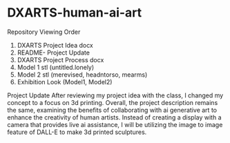 # DXARTS-human-ai-art

Repository Viewing Order
1. DXARTS Project Idea docx
2. README- Project Update
3. DXARTS Project Process docx
4. Model 1 stl (untitled.lonely)
5. Model 2 stl (merevised, headntorso, mearms)
6. Exhibition Look (Model1, Model2)

Project Update
After reviewing my project idea with the class, I changed my concept to a focus on 3d printing. Overall, the project description remains the same, examining the benefits of collaborating with ai generative art to enhance the creativity of human artists. Instead of creating a display with a camera that provides live ai assistance, I will be utilizing the image to image feature of DALL-E to make 3d printed sculptures.

